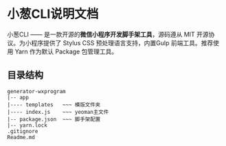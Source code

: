 # 小葱CLI说明文档
小葱CLI —— 是一款开源的**微信小程序开发脚手架工具**，源码遵从 MIT 开源协议。为小程序提供了 Stylus CSS 预处理语言支持，内置Gulp 前端工具。推荐使用 Yarn 作为默认 Package 包管理工具。

## 目录结构
```
generator-wxprogram
|-- app
|---- templates   ~~~ 模版文件夹
|---- index.js    ~~~ yeoman主文件
|-- package.json  ~~~ 脚手架配置
|-- yarn.lock
.gitignore
Readme.md
```